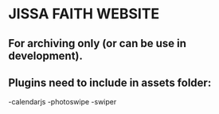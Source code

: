 # JISSA FAITH WEBSITE

## For archiving only (or can be use in development).


## Plugins need to include in assets folder:

-calendarjs
-photoswipe
-swiper

